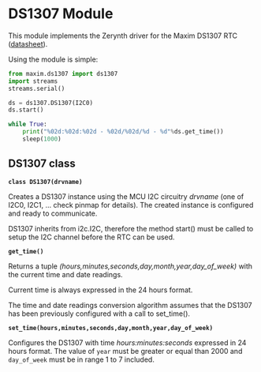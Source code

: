 # DS1307 Module

This module implements the Zerynth driver for the Maxim DS1307 RTC ([datasheet](https://datasheets.maximintegrated.com/en/ds/DS1307.pdf)).

Using the module is simple:

```py
from maxim.ds1307 import ds1307
import streams
streams.serial()

ds = ds1307.DS1307(I2C0)
ds.start()

while True:
    print("%02d:%02d:%02d - %02d/%02d/%d - %d"%ds.get_time())
    sleep(1000)
```

## DS1307 class


**`class DS1307(drvname)`**

Creates a DS1307 instance using the MCU I2C circuitry *drvname* (one of I2C0, I2C1, … check pinmap for details).
The created instance is configured and ready to communicate.

DS1307 inherits from i2c.I2C, therefore the method start() must be called to setup the I2C channel before the RTC can be used.

**`get_time()`**

Returns a tuple *(hours,minutes,seconds,day,month,year,day_of_week)* with the current time and date readings.

Current time is always expressed in the 24 hours format.

The time and date readings conversion algorithm assumes that the DS1307 has been previously configured with a call to set_time().


**`set_time(hours,minutes,seconds,day,month,year,day_of_week)`**

Configures the DS1307 with time *hours:minutes:seconds* expressed in 24 hours format.
The value of ```year``` must be greater or equal than 2000 and ```day_of_week``` must be in range 1 to 7 included.
<!--stackedit_data:
eyJoaXN0b3J5IjpbMjIwMTk4NzkwXX0=
-->